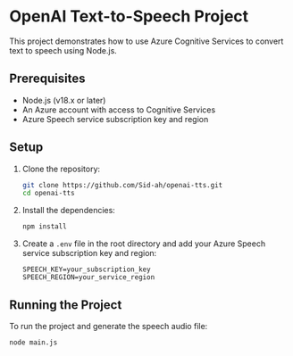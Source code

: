# OpenAI Text-to-Speech Project

This project demonstrates how to use Azure Cognitive Services to convert text to speech using Node.js.

## Prerequisites

- Node.js (v18.x or later)
- An Azure account with access to Cognitive Services
- Azure Speech service subscription key and region

## Setup

1. Clone the repository:

   ```sh
   git clone https://github.com/Sid-ah/openai-tts.git
   cd openai-tts
   ```

2. Install the dependencies:

   ```sh
   npm install
   ```

3. Create a `.env` file in the root directory and add your Azure Speech service subscription key and region:

   ```plaintext
   SPEECH_KEY=your_subscription_key
   SPEECH_REGION=your_service_region
   ```

## Running the Project

To run the project and generate the speech audio file:

```sh
node main.js
```
